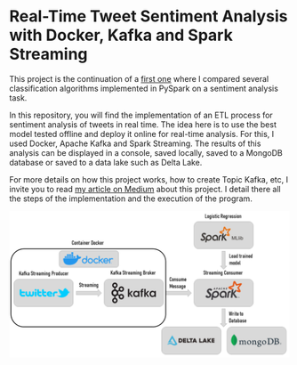 # Real-Time Tweet Sentiment Analysis with Docker, Kafka and Spark Streaming
This project is the continuation of a [first one](https://github.com/Wazzabeee/twitter-sentiment-analysis-pyspark) where I compared several classification algorithms implemented in PySpark on a sentiment analysis task.

In this repository, you will find the implementation of an ETL process for sentiment analysis of tweets in real time. The idea here is to use the best model tested offline and deploy it online for real-time analysis. For this, I used Docker, Apache Kafka and Spark Streaming. The results of this analysis can be displayed in a console, saved locally, saved to a MongoDB database or saved to a data lake such as Delta Lake.

For more details on how this project works, how to create Topic Kafka, etc, I invite you to read [my article on Medium](https://medium.com/towards-artificial-intelligence/real-time-sentiment-analysis-with-docker-kafka-and-spark-streaming-952c06549de1) about this project. I detail there all the steps of the implementation and the execution of the program.

<img src="images/flow.png"/>

